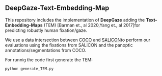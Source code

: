 ## DeepGaze-Text-Embedding-Map 
This repository includes the implementation of **DeepGaze** adding the **Text-Embedding-Maps** (TEM) [Barman et., al 2020,Yang et., al 2017]for predicting robustly human fixation/gaze.

We use a data intersection between [COCO](https://cocodataset.org/#home) and [SALICON](https://cocodataset.org/#home)to perform our evaluations using the fixations from SALICON and the panoptic annotations/segmentations from COCO.

For runnig the code first generate the TEM:

```python
python generate_TEM.py
```
